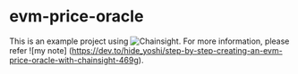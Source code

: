 
# evm-price-oracle

This is an example project using ![Chainsight](https://github.com/horizonx-tech/chainsight-cli). For more information, please refer ![my note] (https://dev.to/hide_yoshi/step-by-step-creating-an-evm-price-oracle-with-chainsight-469g).

